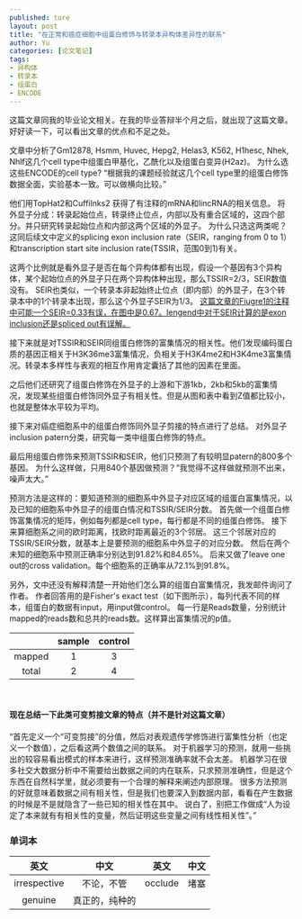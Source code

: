 ```yaml
---
published: ture
layout: post
title: "在正常和癌症细胞中组蛋白修饰与转录本异构体差异性的联系"
author: Yu
categories: [论文笔记]
tags:
- 异构体
- 转录本
- 组蛋白
- ENCODE
---
```


这篇文章同我的毕业论文相关。在我的毕业答辩半个月之后，就出现了这篇文章。好好读一下，可以看出文章的优点和不足之处。

文章中分析了Gm12878, Hsmm, Huvec, Hepg2, Helas3, K562, H1hesc, Nhek, Nhlf这几个cell type中组蛋白甲基化，乙酰化以及组蛋白变异(H2az)。
为什么选这些ENCODE的cell type? <q>根据我的课题经验就这几个cell type里的组蛋白修饰数据全面，实验基本一致。可以做横向比较。</q>

他们用TopHat2和Cuffilnks2 获得了有注释的mRNA和lincRNA的相关信息。
将外显子分成：转录起始位点，转录终止位点，内部以及有重合区域的，这四个部分。并只研究转录起始位点和内部这两个区域的外显子。
为什么只选这两类呢？这同后续文中定义的splicing exon inclusion rate（SEIR，ranging from 0 to 1）和transcription start site inclusion rate(TSSIR，范围0到1)有关。

这两个比例就是看外显子是否在每个异构体都有出现，假设一个基因有3个异构体，某个起始位点的外显子只在两个异构体种出现，那么TSSIR=2/3，SEIR数值没有。
SEIR也类似，一个转录本非起始终止位点（即内部）的外显子，在3个转录本中的1个转录本出现，那么这个外显子SEIR为1/3。
<u>这篇文章的Fiugre1的注释中可能一个SEIR=0.33有误，在图中是0.67。lengend中对于SEIR计算的是exon inclusion还是spliced out有误解。</u>

接下来就是对TSSIR和SEIR同组蛋白修饰的富集情况的相关性。他们发现编码蛋白质的基因正相关于H3K36me3富集情况，负相关于H3K4me2和H3K4me3富集情况。转录本多样性与表观的相互作用肯定囊括了其他的因素在里面。

之后他们还研究了组蛋白修饰在外显子的上游和下游1kb，2kb和5kb的富集情况，发现某些组蛋白修饰同外显子有相关性。但是从图和表中看到Z值都比较小，也就是整体水平较为平均。

接下来对癌症细胞系中的组蛋白修饰同外显子剪接的特点进行了总结。
对外显子inclusion patern分类，研究每一类中组蛋白修饰的特点。

最后用组蛋白修饰来预测TSSIR和SEIR，他们只预测了有较明显patern的800多个基因。
为什么这样做，只用840个基因做预测？<q>我觉得不这样做就预测不出来，噪声太大。</q>

预测方法是这样的：要知道预测的细胞系中外显子对应区域的组蛋白富集情况，以及已知的细胞系中外显子的组蛋白情况和TSSIR/SEIR分数。
首先做一个组蛋白修饰富集情况的矩阵，例如每列都是cell type，每行都是不同的组蛋白修饰。
接下来算细胞系之间的欧时距离，找欧时距离最近的3个邻居。
这三个邻居对应的TSSIR/SEIR分数，就基本上是要预测的细胞系中外显子的对应分数。
然后在两个未知的细胞系中预测正确率分别达到91.82%和84.65%。
后来又做了leave one out的cross validation。每个细胞系的正确率从72.1%到91.8%。

另外，文中还没有解释清楚一开始他们怎么算的组蛋白富集情况，我发邮件询问了作者。
作者回答用的是Fisher's exact test（如下图所示），每列代表不同的样本，组蛋白的数据有input，用input做control。
每一行是Reads数量，分别统计mapped的reads数和总共的reads数。这样算出富集情况的p值。

||sample|control|
|:----:|:----:|:----:|
|mapped|1|3|
|total|2|4|

<br />

#### 现在总结一下此类可变剪接文章的特点（并不是针对这篇文章）

<q>首先定义一个“可变剪接”的分值，然后对表观遗传学修饰进行富集性分析（也定义一个数值），之后看这两个数值之间的联系。
对于机器学习的预测，就用一些挑出的较容易看出模式的样本来进行，这样预测准确率就不会太差。
机器学习在很多社交大数据分析中不需要给出数据之间的内在联系，只求预测准确性，但是这个东西在自然科学里，就必须要有一个合理的解释来阐述内部原理。
很多方法预测的好就意味着数据之间有相关性，但是我们也要深入到数据内部，看看在产生数据的时候是不是就隐含了一些已知的相关性在其中。
说白了，别把工作做成“人为设定了本来就有有相关性的变量，然后证明这些变量之间有线性相关性”。</q>




### 单词本


|英文|中文|英文|中文|
|:----:|:----:|:----:|:----:|
|irrespective|不论，不管|occlude|堵塞|
|genuine|真正的，纯种的|||
